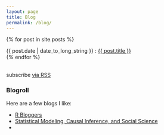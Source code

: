 ```yaml
---
layout: page
title: Blog
permalink: /blog/
---
```

{% for post in site.posts %}
 <article>
 <time datetime="{{ post.date | date: "%Y-%m-%d" }}">{{ post.date | date_to_long_string }}</time> :
     <a href="{{ post.url }}">
       {{ post.title }}
     </a>
 </article>
{% endfor %}
<br>
<br>
<p class="rss-subscribe">subscribe <a href="{{ "/feed.xml" | relative_url }}">via RSS</a></p>

### Blogroll
Here are a few blogs I like:
* [R Bloggers](https://www.r-bloggers.com)
* [Statistical Modeling, Causal Inference, and Social Science](https://statmodeling.stat.columbia.edu/)
*
